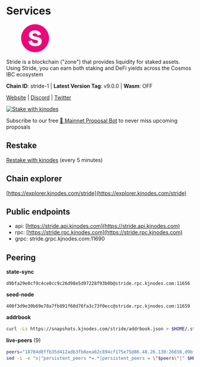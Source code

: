 # Services

<figure><img src="https://raw.githubusercontent.com/kj89/cosmos-images/main/logos/stride.png" alt=""><figcaption></figcaption></figure>

Stride is a blockchain ("zone") that provides liquidity for staked assets.  Using Stride, you can earn both staking and DeFi yields across the Cosmos IBC ecosystem

**Chain ID**: stride-1 | **Latest Version Tag**: v9.0.0 | **Wasm**: OFF

[Website](https://stride.zone) | [Discord](https://discord.gg/mzQZ8dAE7u) | [Twitter](https://twitter.com/stride_zone)

[![Stake with kjnodes](https://i.ibb.co/cr44Q8j/button-stake-with-kjnodes.png)](https://restake.app/stride/stridevaloper1j8gkhtllnp252l6g6zwzea30e7pvzqttr9768n)

Subscribe to our free [🤖 Mainnet Proposal Bot](https://t.me/kjnodes_proposal_bot) to never miss upcoming proposals

## Restake

[Restake with kjnodes](https://restake.app/stride/stridevaloper1j8gkhtllnp252l6g6zwzea30e7pvzqttr9768n) (every 5 minutes)
## Chain explorer
[https://explorer.kjnodes.com/stride](https://explorer.kjnodes.com/stride)

## Public endpoints

* api: [https://stride.api.kjnodes.com](https://stride.api.kjnodes.com)
* rpc: [https://stride.rpc.kjnodes.com](https://stride.rpc.kjnodes.com)
* grpc: stride.grpc.kjnodes.com:11690

## Peering

**state-sync**

```text
d9bfa29e0cf9c4ce0cc9c26d98e5d97228f93b0b@stride.rpc.kjnodes.com:11656
```

**seed-node**

```text
400f3d9e30b69e78a7fb891f60d76fa3c73f0ecc@stride.rpc.kjnodes.com:11659
```

**addrbook**
```bash
curl -Ls https://snapshots.kjnodes.com/stride/addrbook.json > $HOME/.stride/config/addrbook.json
```

**live-peers** (9)
```bash
peers="18704d8ffb35d412adb3fb8eea62c894cf175e75@86.48.26.130:26656,d9bfa29e0cf9c4ce0cc9c26d98e5d97228f93b0b@65.109.88.38:11656,1483ddbd1ba369c01d5496877314ed1b09bd9cc3@65.21.189.221:12256,d056dcd5ac8dddb23e2962a5ade6ee51f9bfd785@162.19.89.8:10456,87a7a8cc67967d0ede5d68a1477c44a40a8705f7@108.165.178.242:26653,c938bcc723f004798750c3c533e8a6735f6d8363@38.146.3.122:12256,cc35475fe1f7c345af0ea8a692f3b4b41c8f12a2@116.202.36.240:10156,950da031d9536b9fbd0e9f0c70d65740d11d0111@192.118.76.199:26626,bbe196ec7c537e9dac0d2575350a1aa64700cdef@129.213.159.218:26656"
sed -i -e "s|^persistent_peers *=.*|persistent_peers = \"$peers\"|" $HOME/.stride/config/config.toml
```
